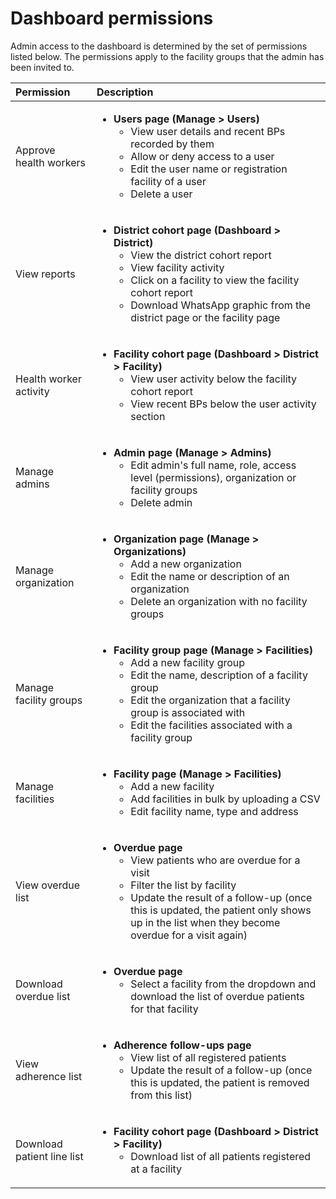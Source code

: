 # Dashboard permissions

Admin access to the dashboard is determined by the set of permissions listed below. The permissions apply to the facility groups that the admin has been invited to.

<table>
  <thead>
    <tr>
      <th style="text-align:left">Permission</th>
      <th style="text-align:left">Description</th>
    </tr>
  </thead>
  <tbody>
    <tr>
      <td style="text-align:left">Approve health workers</td>
      <td style="text-align:left">
        <ul>
          <li><b>Users page (Manage &gt; Users)</b>
            <ul>
              <li>View user details and recent BPs recorded by them</li>
              <li>Allow or deny access to a user</li>
              <li>Edit the user name or registration facility of a user</li>
              <li>Delete a user</li>
            </ul>
          </li>
        </ul>
      </td>
    </tr>
    <tr>
      <td style="text-align:left">View reports</td>
      <td style="text-align:left">
        <ul>
          <li><b>District cohort page (Dashboard &gt; District)</b>
            <ul>
              <li>View the district cohort report</li>
              <li>View facility activity</li>
              <li>Click on a facility to view the facility cohort report</li>
              <li>Download WhatsApp graphic from the district page or the facility page</li>
            </ul>
          </li>
        </ul>
      </td>
    </tr>
    <tr>
      <td style="text-align:left">Health worker activity</td>
      <td style="text-align:left">
        <ul>
          <li><b>Facility cohort page (Dashboard &gt; District &gt; Facility)</b>
            <ul>
              <li>View user activity below the facility cohort report</li>
              <li>View recent BPs below the user activity section</li>
            </ul>
          </li>
        </ul>
      </td>
    </tr>
    <tr>
      <td style="text-align:left">Manage admins</td>
      <td style="text-align:left">
        <ul>
          <li><b>Admin page (Manage &gt; Admins)</b>
            <ul>
              <li>Edit admin&apos;s full name, role, access level (permissions), organization
                or facility groups</li>
              <li>Delete admin</li>
            </ul>
          </li>
        </ul>
      </td>
    </tr>
    <tr>
      <td style="text-align:left">Manage organization</td>
      <td style="text-align:left">
        <ul>
          <li><b>Organization page (Manage &gt; Organizations)</b>
            <ul>
              <li>Add a new organization</li>
              <li>Edit the name or description of an organization</li>
              <li>Delete an organization with no facility groups</li>
            </ul>
          </li>
        </ul>
      </td>
    </tr>
    <tr>
      <td style="text-align:left">Manage facility groups</td>
      <td style="text-align:left">
        <ul>
          <li><b>Facility group page (Manage &gt; Facilities)</b>
            <ul>
              <li>Add a new facility group</li>
              <li>Edit the name, description of a facility group</li>
              <li>Edit the organization that a facility group is associated with</li>
              <li>Edit the facilities associated with a facility group</li>
            </ul>
          </li>
        </ul>
      </td>
    </tr>
    <tr>
      <td style="text-align:left">Manage facilities</td>
      <td style="text-align:left">
        <ul>
          <li><b>Facility page (Manage &gt; Facilities)</b>
            <ul>
              <li>Add a new facility</li>
              <li>Add facilities in bulk by uploading a CSV</li>
              <li>Edit facility name, type and address</li>
            </ul>
          </li>
        </ul>
      </td>
    </tr>
    <tr>
      <td style="text-align:left">View overdue list</td>
      <td style="text-align:left">
        <ul>
          <li><b>Overdue page</b>
            <ul>
              <li>View patients who are overdue for a visit</li>
              <li>Filter the list by facility</li>
              <li>Update the result of a follow-up (once this is updated, the patient only
                shows up in the list when they become overdue for a visit again)</li>
            </ul>
          </li>
        </ul>
      </td>
    </tr>
    <tr>
      <td style="text-align:left">Download overdue list</td>
      <td style="text-align:left">
        <p></p>
        <ul>
          <li><b>Overdue page</b>
            <ul>
              <li>Select a facility from the dropdown and download the list of overdue patients
                for that facility</li>
            </ul>
          </li>
        </ul>
      </td>
    </tr>
    <tr>
      <td style="text-align:left">View adherence list</td>
      <td style="text-align:left">
        <ul>
          <li><b>Adherence follow-ups page</b>
            <ul>
              <li>View list of all registered patients</li>
              <li>Update the result of a follow-up (once this is updated, the patient is
                removed from this list)</li>
            </ul>
          </li>
        </ul>
      </td>
    </tr>
    <tr>
      <td style="text-align:left">Download patient line list</td>
      <td style="text-align:left">
        <ul>
          <li><b>Facility cohort page (Dashboard &gt; District &gt; Facility)</b>
            <ul>
              <li>Download list of all patients registered at a facility</li>
            </ul>
          </li>
        </ul>
      </td>
    </tr>
  </tbody>
</table>